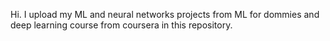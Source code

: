 Hi.
I upload my ML and neural networks projects from ML for dommies and deep learning course from coursera in this repository.